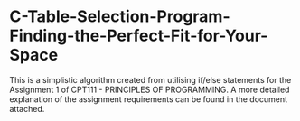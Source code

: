 # C-Table-Selection-Program-Finding-the-Perfect-Fit-for-Your-Space
This is a simplistic algorithm created from utilising if/else statements for the Assignment 1 of CPT111 - PRINCIPLES OF PROGRAMMING. A more detailed explanation of the assignment requirements can be found in the document attached.
